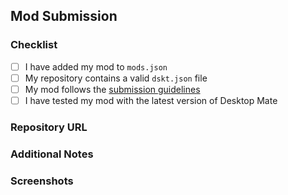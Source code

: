 ## Mod Submission

### Checklist
- [ ] I have added my mod to `mods.json`
- [ ] My repository contains a valid `dskt.json` file
- [ ] My mod follows the [submission guidelines](https://dskt.cc/docs/submitting-mods)
- [ ] I have tested my mod with the latest version of Desktop Mate

### Repository URL
<!-- Add your repository URL here -->

### Additional Notes
<!-- Any additional information about your mod -->

### Screenshots
<!-- Any screenshots if you so chose to include them -->
